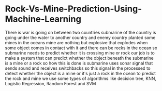 # Rock-Vs-Mine-Prediction-Using-Machine-Learning
There is war is going on between two countries submarine of the country is going under the water to another country and enemy country planted some mines in the oceans mine are nothing but explosive that explodes when some object comes in contact with it and there can be rocks in the ocean so submarine needs to predict whether it is crossing mine or  rock our job is to make a system that can predict whether the object beneath the submarine is a mine or a rock so how this is done is submarine uses sonar signal that sends sound and receives switchbacks so this signal in the processed to detect whether the object is a mine or it's just a rock in the ocean to predict the rock and mine we use some types of algorithms like decision tree, KNN, Logistic Regression, Random Forest and SVM 

